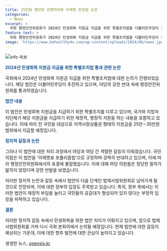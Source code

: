 ```yaml
---
title: 25만원 행안위 강행처리와 이재명 헌정법 논란
categories:
  - News
excerpt: >
  국회 행정안전위원회가 2024년 민생회복 지원금 지급을 위한 특별조치법을 더불어민주당이 추진하고 야당 단독으로 처리, 법제사법위원회로 넘기는 과정을 통해 논란이 일고 있다. 민주당은 서민 경제를 살리기 위한 법안이라 주장하지만, 야당은 이를 이재명표 포퓰리즘법으로 비판하며 반발하고 있다. 노란봉투법 또한 환노위 안조위 통과로 문제가 제기되고 있으며, 정부 관계자도 법률안에 부정적 입장을 피력하며 우려를 표명했다.
feature_text: >
  국회 행정안전위원회가 2024년 민생회복 지원금 지급을 위한 특별조치법을 더불어민주당이 추진하고 야당 단독으로 처리, 법제사법위원회로 넘기는 과정을 통해 논란이 일고 있다. 민주당은 서민 경제를 살리기 위한 법안이라 주장하지만, 야당은 이를 이재명표 포퓰리즘법으로 비판하며 반발하고 있다. 노란봉투법 또한 환노위 안조위 통과로 문제가 제기되고 있으며, 정부 관계자도 법률안에 부정적 입장을 피력하며 우려를 표명했다.
image: 'https://www.behealthy4u.com/wp-content/uploads/2024/06/news.jpg'
---
```


<p><img src="https://www.behealthy4u.com/wp-content/uploads/2024/06/news.jpg" alt="info 속보" /></p>

<p><b><span style="color: #1a5490;">2024년 민생회복 지원금 지급을 위한 특별조치법 통과 관련 논란</span></b></p>

<p>국회에서 2024년 민생회복 지원금 지급을 위한 특별조치법에 대한 논의가 진행되었습니다. 해당 법안은 더불어민주당이 추진하고 있으며, 야당의 강한 반대 속에 행정안전위원회를 통과하였습니다. </p>

<p><b><span style="color: #1a5490;">법안 내용</span></b></p>

<p>이 법안은 민생회복 지원금을 지급하기 위한 특별조치를 다루고 있으며, 국가와 지방자치단체가 해당 지원금을 지급하기 위한 재정적, 행정적 지원을 하는 내용을 포함하고 있습니다. 이에 따라 전 국민을 대상으로 지역사랑상품권 형태의 지원금을 25만∼35만원 범위에서 지급할 예정입니다. </p>

<p><b><span style="color: #1a5490;">정치적 갈등과 논란</span></b></p>

<p>그러나 이 법안에 대한 처리 과정에서 야당과 여당 간 격렬한 갈등이 이뤄졌습니다. 국민의힘은 이 법안을 '이재명표 포퓰리즘법'으로 규정하며 강력히 반대하고 있으며, 이에 따라 행정안전위원회에서의 표결에 불참했습니다. 이에 대해 여당 의원들은 정당한 절차가 밟히지 않았다며 강한 반발을 보였습니다.</p>

<p>이러한 정치적 논란과 갈등 속에서 법안이 다음 단계인 법제사법위원회로 넘어가게 될 것으로 전망되며, 이에 대한 정부의 입장도 주목받고 있습니다. 특히, 정부 측에서는 이러한 법안이 재정적 부담을 늘리고 국민들의 공감대가 형성되어 있지 않다는 부정적 입장을 피력하고 있습니다. </p>

<p><b><span style="color: #1a5490;">결론</span></b></p>

<p>이러한 정치적 갈등 속에서 민생회복을 위한 법안 처리가 이뤄지고 있으며, 앞으로 법제사법위원회를 거쳐 다시 국회 본회의에서 논의될 예정입니다. 현재 법안에 대한 갈등이 예상되는 가운데, 이에 대한 향후 발전에 대한 관심이 높아지고 있습니다.</p>
생생한 뉴스, <a href="https://opensis.kr" rel="dofollow">opensis.kr</a>


